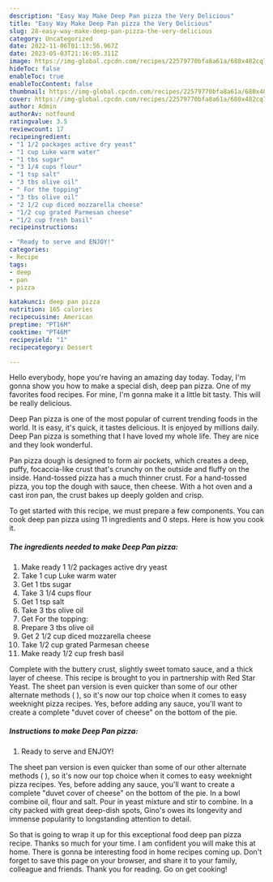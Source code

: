 ```yaml
---
description: "Easy Way Make Deep Pan pizza the Very Delicious"
title: "Easy Way Make Deep Pan pizza the Very Delicious"
slug: 28-easy-way-make-deep-pan-pizza-the-very-delicious
category: Uncategorized
date: 2022-11-06T01:13:56.967Z
date: 2023-05-03T21:16:05.311Z
image: https://img-global.cpcdn.com/recipes/22579770bfa8a61a/680x482cq70/deep-pan-pizza-recipe-main-photo.jpg
hideToc: false
enableToc: true
enableTocContent: false
thumbnail: https://img-global.cpcdn.com/recipes/22579770bfa8a61a/680x482cq70/deep-pan-pizza-recipe-main-photo.jpg
cover: https://img-global.cpcdn.com/recipes/22579770bfa8a61a/680x482cq70/deep-pan-pizza-recipe-main-photo.jpg
author: Admin
authorAv: notfound
ratingvalue: 3.5
reviewcount: 17
recipeingredient:
- "1 1/2 packages active dry yeast"
- "1 cup Luke warm water"
- "1 tbs sugar"
- "3 1/4 cups flour"
- "1 tsp salt"
- "3 tbs olive oil"
- " For the topping"
- "3 tbs olive oil"
- "2 1/2 cup diced mozzarella cheese"
- "1/2 cup grated Parmesan cheese"
- "1/2 cup fresh basil"
recipeinstructions:

- "Ready to serve and ENJOY!"
categories:
- Recipe
tags:
- deep
- pan
- pizza

katakunci: deep pan pizza 
nutrition: 165 calories
recipecuisine: American
preptime: "PT16M"
cooktime: "PT46M"
recipeyield: "1"
recipecategory: Dessert

---
```



Hello everybody, hope you're having an amazing day today. Today, I'm gonna show you how to make a special dish, deep pan pizza. One of my favorites food recipes. For mine, I'm gonna make it a little bit tasty. This will be really delicious.

Deep Pan pizza is one of the most popular of current trending foods in the world. It is easy, it's quick, it tastes delicious. It is enjoyed by millions daily. Deep Pan pizza is something that I have loved my whole life. They are nice and they look wonderful.

Pan pizza dough is designed to form air pockets, which creates a deep, puffy, focaccia-like crust that&#39;s crunchy on the outside and fluffy on the inside. Hand-tossed pizza has a much thinner crust. For a hand-tossed pizza, you top the dough with sauce, then cheese. With a hot oven and a cast iron pan, the crust bakes up deeply golden and crisp.


To get started with this recipe, we must prepare a few components. You can cook deep pan pizza using 11 ingredients and 0 steps. Here is how you cook it.

<!--inarticleads1-->

##### The ingredients needed to make Deep Pan pizza:

1. Make ready 1 1/2 packages active dry yeast
1. Take 1 cup Luke warm water
1. Get 1 tbs sugar
1. Take 3 1/4 cups flour
1. Get 1 tsp salt
1. Take 3 tbs olive oil
1. Get  For the topping:
1. Prepare 3 tbs olive oil
1. Get 2 1/2 cup diced mozzarella cheese
1. Take 1/2 cup grated Parmesan cheese
1. Make ready 1/2 cup fresh basil


Complete with the buttery crust, slightly sweet tomato sauce, and a thick layer of cheese. This recipe is brought to you in partnership with Red Star Yeast. The sheet pan version is even quicker than some of our other alternate methods ( ), so it&#39;s now our top choice when it comes to easy weeknight pizza recipes. Yes, before adding any sauce, you&#39;ll want to create a complete &#34;duvet cover of cheese&#34; on the bottom of the pie. 

<!--inarticleads2-->

##### Instructions to make Deep Pan pizza:


1. Ready to serve and ENJOY!

The sheet pan version is even quicker than some of our other alternate methods ( ), so it&#39;s now our top choice when it comes to easy weeknight pizza recipes. Yes, before adding any sauce, you&#39;ll want to create a complete &#34;duvet cover of cheese&#34; on the bottom of the pie. In a bowl combine oil, flour and salt. Pour in yeast mixture and stir to combine. In a city packed with great deep-dish spots, Gino&#39;s owes its longevity and immense popularity to longstanding attention to detail. 

So that is going to wrap it up for this exceptional food deep pan pizza recipe. Thanks so much for your time. I am confident you will make this at home. There is gonna be interesting food in home recipes coming up. Don't forget to save this page on your browser, and share it to your family, colleague and friends. Thank you for reading. Go on get cooking!

